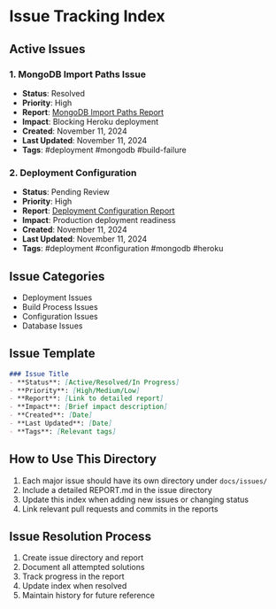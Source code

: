 # Issue Tracking Index
## Active Issues

### 1. MongoDB Import Paths Issue
- **Status**: Resolved
- **Priority**: High
- **Report**: [MongoDB Import Paths Report](./mongodb-import-paths/REPORT.md)
- **Impact**: Blocking Heroku deployment
- **Created**: November 11, 2024
- **Last Updated**: November 11, 2024
- **Tags**: #deployment #mongodb #build-failure

### 2. Deployment Configuration
- **Status**: Pending Review
- **Priority**: High
- **Report**: [Deployment Configuration Report](./deployment-config/REPORT.md)
- **Impact**: Production deployment readiness
- **Created**: November 11, 2024
- **Last Updated**: November 11, 2024
- **Tags**: #deployment #configuration #mongodb #heroku

## Issue Categories
- Deployment Issues
- Build Process Issues
- Configuration Issues
- Database Issues

## Issue Template
```markdown
### Issue Title
- **Status**: [Active/Resolved/In Progress]
- **Priority**: [High/Medium/Low]
- **Report**: [Link to detailed report]
- **Impact**: [Brief impact description]
- **Created**: [Date]
- **Last Updated**: [Date]
- **Tags**: [Relevant tags]
```

## How to Use This Directory
1. Each major issue should have its own directory under `docs/issues/`
2. Include a detailed REPORT.md in the issue directory
3. Update this index when adding new issues or changing status
4. Link relevant pull requests and commits in the reports

## Issue Resolution Process
1. Create issue directory and report
2. Document all attempted solutions
3. Track progress in the report
4. Update index when resolved
5. Maintain history for future reference
